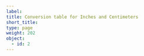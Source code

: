 ```yaml
---
label:
title: Conversion table for Inches and Centimeters
short_title:
type: page
weight: 202
object:
  - id: 2
---
```

